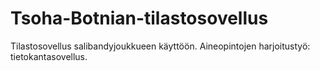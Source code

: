# Tsoha-Botnian-tilastosovellus
Tilastosovellus salibandyjoukkueen käyttöön. Aineopintojen harjoitustyö: tietokantasovellus.
